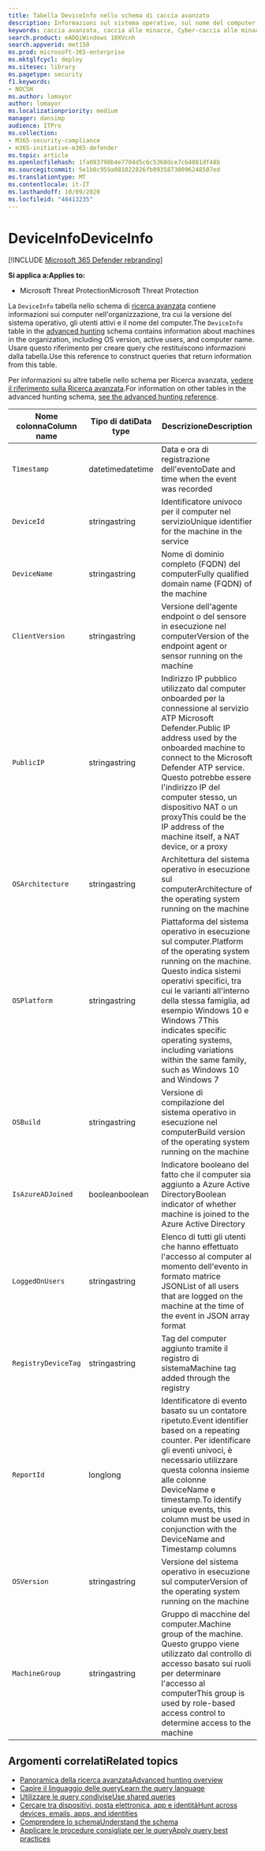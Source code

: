 ```yaml
---
title: Tabella DeviceInfo nello schema di caccia avanzato
description: Informazioni sul sistema operativo, sul nome del computer e su altri computer nella tabella DeviceInfo dello schema di caccia avanzato
keywords: caccia avanzata, caccia alle minacce, Cyber-caccia alle minacce, Microsoft Threat Protection, Microsoft 365, MTP, M365, ricerca, query, telemetria, riferimento allo schema, kusto, tabella, colonna, tipo di dati, descrizione, machineinfo, DeviceInfo, Device, Machine, OS, Platform, Users
search.product: eADQiWindows 10XVcnh
search.appverid: met150
ms.prod: microsoft-365-enterprise
ms.mktglfcycl: deploy
ms.sitesec: library
ms.pagetype: security
f1.keywords:
- NOCSH
ms.author: lomayor
author: lomayor
ms.localizationpriority: medium
manager: dansimp
audience: ITPro
ms.collection:
- M365-security-compliance
- m365-initiative-m365-defender
ms.topic: article
ms.openlocfilehash: 1fa093798b4e7704d5c6c5368dce7cb4081df48b
ms.sourcegitcommit: 5e1b8c959a081022826fb09358730096248507ed
ms.translationtype: MT
ms.contentlocale: it-IT
ms.lasthandoff: 10/09/2020
ms.locfileid: "48413235"
---
```

# <a name="deviceinfo"></a><span data-ttu-id="86268-104">DeviceInfo</span><span class="sxs-lookup"><span data-stu-id="86268-104">DeviceInfo</span></span>

[!INCLUDE [Microsoft 365 Defender rebranding](../includes/microsoft-defender.md)]


<span data-ttu-id="86268-105">**Si applica a:**</span><span class="sxs-lookup"><span data-stu-id="86268-105">**Applies to:**</span></span>
- <span data-ttu-id="86268-106">Microsoft Threat Protection</span><span class="sxs-lookup"><span data-stu-id="86268-106">Microsoft Threat Protection</span></span>



<span data-ttu-id="86268-107">La `DeviceInfo` tabella nello schema di [ricerca avanzata](advanced-hunting-overview.md) contiene informazioni sui computer nell'organizzazione, tra cui la versione del sistema operativo, gli utenti attivi e il nome del computer.</span><span class="sxs-lookup"><span data-stu-id="86268-107">The `DeviceInfo` table in the [advanced hunting](advanced-hunting-overview.md) schema contains information about machines in the organization, including OS version, active users, and computer name.</span></span> <span data-ttu-id="86268-108">Usare questo riferimento per creare query che restituiscono informazioni dalla tabella.</span><span class="sxs-lookup"><span data-stu-id="86268-108">Use this reference to construct queries that return information from this table.</span></span>

<span data-ttu-id="86268-109">Per informazioni su altre tabelle nello schema per Ricerca avanzata, [vedere il riferimento sulla Ricerca avanzata](advanced-hunting-schema-tables.md).</span><span class="sxs-lookup"><span data-stu-id="86268-109">For information on other tables in the advanced hunting schema, [see the advanced hunting reference](advanced-hunting-schema-tables.md).</span></span>

| <span data-ttu-id="86268-110">Nome colonna</span><span class="sxs-lookup"><span data-stu-id="86268-110">Column name</span></span> | <span data-ttu-id="86268-111">Tipo di dati</span><span class="sxs-lookup"><span data-stu-id="86268-111">Data type</span></span> | <span data-ttu-id="86268-112">Descrizione</span><span class="sxs-lookup"><span data-stu-id="86268-112">Description</span></span> |
|-------------|-----------|-------------|
| `Timestamp` | <span data-ttu-id="86268-113">datetime</span><span class="sxs-lookup"><span data-stu-id="86268-113">datetime</span></span> | <span data-ttu-id="86268-114">Data e ora di registrazione dell'evento</span><span class="sxs-lookup"><span data-stu-id="86268-114">Date and time when the event was recorded</span></span> |
| `DeviceId` | <span data-ttu-id="86268-115">stringa</span><span class="sxs-lookup"><span data-stu-id="86268-115">string</span></span> | <span data-ttu-id="86268-116">Identificatore univoco per il computer nel servizio</span><span class="sxs-lookup"><span data-stu-id="86268-116">Unique identifier for the machine in the service</span></span> |
| `DeviceName` | <span data-ttu-id="86268-117">stringa</span><span class="sxs-lookup"><span data-stu-id="86268-117">string</span></span> | <span data-ttu-id="86268-118">Nome di dominio completo (FQDN) del computer</span><span class="sxs-lookup"><span data-stu-id="86268-118">Fully qualified domain name (FQDN) of the machine</span></span> |
| `ClientVersion` | <span data-ttu-id="86268-119">stringa</span><span class="sxs-lookup"><span data-stu-id="86268-119">string</span></span> | <span data-ttu-id="86268-120">Versione dell'agente endpoint o del sensore in esecuzione nel computer</span><span class="sxs-lookup"><span data-stu-id="86268-120">Version of the endpoint agent or sensor running on the machine</span></span> |
| `PublicIP` | <span data-ttu-id="86268-121">stringa</span><span class="sxs-lookup"><span data-stu-id="86268-121">string</span></span> | <span data-ttu-id="86268-122">Indirizzo IP pubblico utilizzato dal computer onboarded per la connessione al servizio ATP Microsoft Defender.</span><span class="sxs-lookup"><span data-stu-id="86268-122">Public IP address used by the onboarded machine to connect to the Microsoft Defender ATP service.</span></span> <span data-ttu-id="86268-123">Questo potrebbe essere l'indirizzo IP del computer stesso, un dispositivo NAT o un proxy</span><span class="sxs-lookup"><span data-stu-id="86268-123">This could be the IP address of the machine itself, a NAT device, or a proxy</span></span> |
| `OSArchitecture` | <span data-ttu-id="86268-124">stringa</span><span class="sxs-lookup"><span data-stu-id="86268-124">string</span></span> | <span data-ttu-id="86268-125">Architettura del sistema operativo in esecuzione sul computer</span><span class="sxs-lookup"><span data-stu-id="86268-125">Architecture of the operating system running on the machine</span></span> |
| `OSPlatform` | <span data-ttu-id="86268-126">stringa</span><span class="sxs-lookup"><span data-stu-id="86268-126">string</span></span> | <span data-ttu-id="86268-127">Piattaforma del sistema operativo in esecuzione sul computer.</span><span class="sxs-lookup"><span data-stu-id="86268-127">Platform of the operating system running on the machine.</span></span> <span data-ttu-id="86268-128">Questo indica sistemi operativi specifici, tra cui le varianti all'interno della stessa famiglia, ad esempio Windows 10 e Windows 7</span><span class="sxs-lookup"><span data-stu-id="86268-128">This indicates specific operating systems, including variations within the same family, such as Windows 10 and Windows 7</span></span> |
| `OSBuild` | <span data-ttu-id="86268-129">stringa</span><span class="sxs-lookup"><span data-stu-id="86268-129">string</span></span> | <span data-ttu-id="86268-130">Versione di compilazione del sistema operativo in esecuzione nel computer</span><span class="sxs-lookup"><span data-stu-id="86268-130">Build version of the operating system running on the machine</span></span> |
| `IsAzureADJoined` | <span data-ttu-id="86268-131">boolean</span><span class="sxs-lookup"><span data-stu-id="86268-131">boolean</span></span> | <span data-ttu-id="86268-132">Indicatore booleano del fatto che il computer sia aggiunto a Azure Active Directory</span><span class="sxs-lookup"><span data-stu-id="86268-132">Boolean indicator of whether machine is joined to the Azure Active Directory</span></span> |
| `LoggedOnUsers` | <span data-ttu-id="86268-133">stringa</span><span class="sxs-lookup"><span data-stu-id="86268-133">string</span></span> | <span data-ttu-id="86268-134">Elenco di tutti gli utenti che hanno effettuato l'accesso al computer al momento dell'evento in formato matrice JSON</span><span class="sxs-lookup"><span data-stu-id="86268-134">List of all users that are logged on the machine at the time of the event in JSON array format</span></span> |
| `RegistryDeviceTag` | <span data-ttu-id="86268-135">stringa</span><span class="sxs-lookup"><span data-stu-id="86268-135">string</span></span> | <span data-ttu-id="86268-136">Tag del computer aggiunto tramite il registro di sistema</span><span class="sxs-lookup"><span data-stu-id="86268-136">Machine tag added through the registry</span></span> |
| `ReportId` | <span data-ttu-id="86268-137">long</span><span class="sxs-lookup"><span data-stu-id="86268-137">long</span></span> | <span data-ttu-id="86268-138">Identificatore di evento basato su un contatore ripetuto.</span><span class="sxs-lookup"><span data-stu-id="86268-138">Event identifier based on a repeating counter.</span></span> <span data-ttu-id="86268-139">Per identificare gli eventi univoci, è necessario utilizzare questa colonna insieme alle colonne DeviceName e timestamp.</span><span class="sxs-lookup"><span data-stu-id="86268-139">To identify unique events, this column must be used in conjunction with the DeviceName and Timestamp columns</span></span> |
| `OSVersion` | <span data-ttu-id="86268-140">stringa</span><span class="sxs-lookup"><span data-stu-id="86268-140">string</span></span> | <span data-ttu-id="86268-141">Versione del sistema operativo in esecuzione sul computer</span><span class="sxs-lookup"><span data-stu-id="86268-141">Version of the operating system running on the machine</span></span> |
| `MachineGroup` | <span data-ttu-id="86268-142">stringa</span><span class="sxs-lookup"><span data-stu-id="86268-142">string</span></span> | <span data-ttu-id="86268-143">Gruppo di macchine del computer.</span><span class="sxs-lookup"><span data-stu-id="86268-143">Machine group of the machine.</span></span> <span data-ttu-id="86268-144">Questo gruppo viene utilizzato dal controllo di accesso basato sui ruoli per determinare l'accesso al computer</span><span class="sxs-lookup"><span data-stu-id="86268-144">This group is used by role-based access control to determine access to the machine</span></span> |

## <a name="related-topics"></a><span data-ttu-id="86268-145">Argomenti correlati</span><span class="sxs-lookup"><span data-stu-id="86268-145">Related topics</span></span>
- [<span data-ttu-id="86268-146">Panoramica della ricerca avanzata</span><span class="sxs-lookup"><span data-stu-id="86268-146">Advanced hunting overview</span></span>](advanced-hunting-overview.md)
- [<span data-ttu-id="86268-147">Capire il linguaggio delle query</span><span class="sxs-lookup"><span data-stu-id="86268-147">Learn the query language</span></span>](advanced-hunting-query-language.md)
- [<span data-ttu-id="86268-148">Utilizzare le query condivise</span><span class="sxs-lookup"><span data-stu-id="86268-148">Use shared queries</span></span>](advanced-hunting-shared-queries.md)
- [<span data-ttu-id="86268-149">Cercare tra dispositivi, posta elettronica, app e identità</span><span class="sxs-lookup"><span data-stu-id="86268-149">Hunt across devices, emails, apps, and identities</span></span>](advanced-hunting-query-emails-devices.md)
- [<span data-ttu-id="86268-150">Comprendere lo schema</span><span class="sxs-lookup"><span data-stu-id="86268-150">Understand the schema</span></span>](advanced-hunting-schema-tables.md)
- [<span data-ttu-id="86268-151">Applicare le procedure consigliate per le query</span><span class="sxs-lookup"><span data-stu-id="86268-151">Apply query best practices</span></span>](advanced-hunting-best-practices.md)

